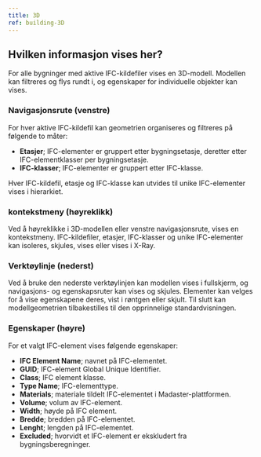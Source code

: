 ```yaml
---
title: 3D
ref: building-3D
---
```


## Hvilken informasjon vises her?
For alle bygninger med aktive IFC-kildefiler vises en 3D-modell. Modellen kan filtreres og flys rundt i, og egenskaper for individuelle objekter kan vises.

### Navigasjonsrute (venstre)
For hver aktive IFC-kildefil kan geometrien organiseres og filtreres på følgende to måter:

- **Etasjer**; IFC-elementer er gruppert etter bygningsetasje, deretter etter IFC-elementklasser per bygningsetasje.
- **IFC-klasser**; IFC-elementer er gruppert etter IFC-klasse.

Hver IFC-kildefil, etasje og IFC-klasse kan utvides til unike IFC-elementer vises i hierarkiet.

### kontekstmeny (høyreklikk)
Ved å høyreklikke i 3D-modellen eller venstre navigasjonsrute, vises en kontekstmeny. IFC-kildefiler, etasjer, IFC-klasser og unike IFC-elementer kan isoleres, skjules, vises eller vises i X-Ray.

### Verktøylinje (nederst)
Ved å bruke den nederste verktøylinjen kan modellen vises i fullskjerm, og navigasjons- og egenskapsruter kan vises og skjules. Elementer kan velges for å vise egenskapene deres, vist i røntgen eller skjult. Til slutt kan modellgeometrien tilbakestilles til den opprinnelige standardvisningen.

### Egenskaper (høyre)
For et valgt IFC-element vises følgende egenskaper:

- **IFC Element Name**; navnet på IFC-elementet.
- **GUID**; IFC-element Global Unique Identifier.
- **Class**; IFC element klasse.
- **Type Name**; IFC-elementtype.
- **Materials**; materiale tildelt IFC-elementet i Madaster-plattformen.
- **Volume**; volum av IFC-element.
- **Width**; høyde på IFC element.
- **Bredde**; bredden på IFC-elementet.
- **Lenght**; lengden på IFC-elementet.
- **Excluded**; hvorvidt et IFC-element er ekskludert fra bygningsberegninger.